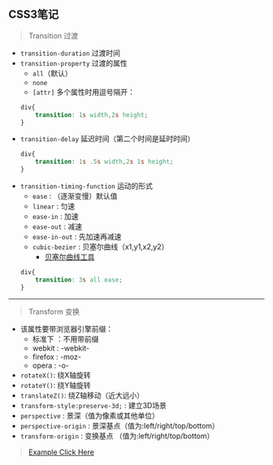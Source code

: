 ## CSS3笔记
> Transition 过渡

* `transition-duration` 过渡时间
* `transition-property` 过渡的属性
    * `all`（默认）
    * `none`
    * `[attr]` 多个属性时用逗号隔开：
    ```css
    div{
        transition: 1s width,2s height;
    }
    ```
* `transition-delay` 延迟时间（第二个时间是延时时间）
    ```css
    div{
        transition: 1s .5s width,2s 1s height;
    }
    ```
* `transition-timing-function` 运动的形式
    * `ease` : （逐渐变慢）默认值
    * `linear` : 匀速
    * `ease-in` : 加速
    * `ease-out` : 减速
    * `ease-in-out` : 先加速再减速
    * `cubic-bezier` : 贝塞尔曲线（x1,y1,x2,y2）
        * [贝塞尔曲线工具](http://matthewlein.com/ceaser/)
    ```css
    div{
        transition: 3s all ease;
    }
    ```
----------------

> Transform 变换

* 该属性要带浏览器引擎前缀：
    * 标准下 ：不用带前缀
    * webkit : -webkit-
    * firefox : -moz-
    * opera : -o-
* `rotateX()`: 绕X轴旋转
* `rotateY()`: 绕Y轴旋转
* `translateZ()`: 绕Z轴移动（近大远小）
* `transform-style:preserve-3d;` : 建立3D场景
* `perspective` : 景深（值为像素或其他单位）
* `perspective-origin` : 景深基点（值为:left/right/top/bottom）
* `transform-origin` : 变换基点 （值为:left/right/top/bottom）

> [Example Click Here](https://github.com/JieDreambuilder/learn-note-fontend/blob/master/CSSTransformTransition.html)
